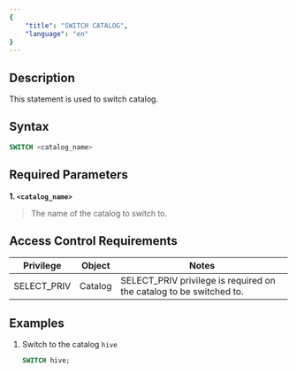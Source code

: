 ```yaml
---
{
    "title": "SWITCH CATALOG",
    "language": "en"
}
---
```


## Description

This statement is used to switch catalog.

## Syntax

```sql
SWITCH <catalog_name>
```

## Required Parameters

**1. `<catalog_name>`**
> The name of the catalog to switch to.

## Access Control Requirements

| Privilege  | Object     | Notes                                  |
|------------|------------|----------------------------------------|
| SELECT_PRIV  | Catalog    | SELECT_PRIV privilege is required on the catalog to be switched to. |

## Examples

1. Switch to the catalog `hive`

   ```sql
   SWITCH hive;
   ```
